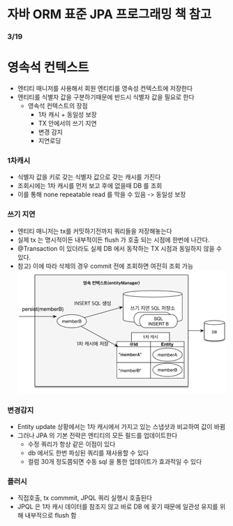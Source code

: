 # 자바 ORM 표준 JPA 프로그래밍 책 참고

### 3/19

# 영속석 컨텍스트
- 엔티티 매니저를 사용해서 회원 엔티티를 영속성 컨텍스트에 저장한다
- 엔티티를 식별자 값을 구분하기때문에 반드시 식별자 값을 필요로 한다
  - 영속석 컨텍스트의 장점
    - 1차 캐시 + 동일성 보장
    - TX 안에서의 쓰기 지연
    - 변경 감지
    - 지연로딩

### 1차캐시 
- 식별자 값을 키로 갖는 식별자 값으로 갖는 캐시를 가진다
- 조회시에는 1차 캐시를 먼저 보고 후에 없을때 DB 를 조회
- 이를 통해 none repeatable read 를 막을 수 있음 -> 동일성 보장
### 쓰기 지연
- 엔티티 매니저는 tx를 커밋하기전까지 쿼리들을 저장해놓는다
- 실제 tx 는 명시적이든 내부적이든 flush 가 호출 되는 시점에 한번에 나간다.
- @Transaction 이 있더라도 실제 DB 에서 동작하는 TX 시점과 동일하지 않을 수 있다.
- 참고) 이에 따라 삭제의 경우 commit 전에 조회하면 여전히 조회 가능
![img_1.png](img_1.png)

### 변경감지
- Entity update 상황에서는 1차 캐시에서 가지고 있는 스냅샷과 비교하여 값이 바뀜
- 그러나 JPA 의 기본 전략은 엔티티의 모든 필드를 업데이트한다
  - 수정 쿼리가 항상 같은 이점이 있다
  - db 에서도 한번 파싱된 쿼리를 재사용할 수 있다
  - 컬럼 30개 정도쯤되면 수동 sql 을 통한 업데이트가 효과적일 수 있다


### 플러시
- 직접호출, tx commmit, JPQL 쿼리 실행시 호출된다
- JPQL 은 1차 캐시 데이터를 참조지 않고 바로 DB 에 꽂기 때문에 일관성 유지를 위해 내부적으로 flush 함
